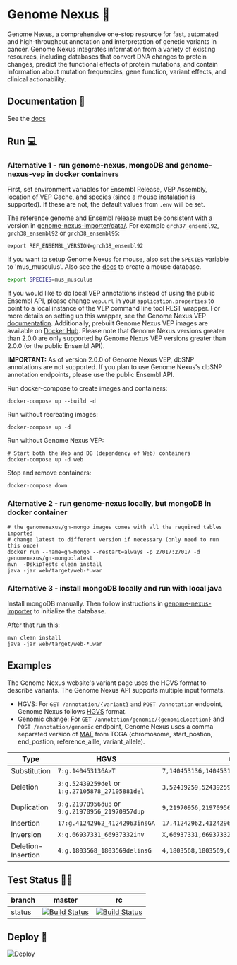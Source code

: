 # Genome Nexus 🧬

Genome Nexus, a comprehensive one-stop resource for fast, automated and
high-throughput annotation and interpretation of genetic variants in cancer.
Genome Nexus integrates information from a variety of existing resources,
including databases that convert DNA changes to protein changes, predict the
functional effects of protein mutations, and contain information about mutation
frequencies, gene function, variant effects, and clinical actionability.

## Documentation 📖
See the [docs](https://docs.genomenexus.org)

## Run 💻

### Alternative 1 - run genome-nexus, mongoDB and genome-nexus-vep in docker containers
First, set environment variables for Ensembl Release, VEP Assembly, location of VEP Cache, and species (since a mouse instalation is supported). If these are not, the default values from `.env` will be set.

The reference genome and Ensembl release must be consistent with a version in [genome-nexus-importer/data/](https://github.com/genome-nexus/genome-nexus-importer/tree/master/data).
For example `grch37_ensembl92`, `grch38_ensembl92` or `grch38_ensembl95`:
```
export REF_ENSEMBL_VERSION=grch38_ensembl92
```
If you want to setup Genome Nexus for mouse, also set the `SPECIES` variable to 'mus_musculus'. Also see the [docs](https://github.com/genome-nexus/genome-nexus-importer/blob/master/docs/setup-genome-nexus-mouse.md) to create a mouse database.
```bash
export SPECIES=mus_musculus
```

If you would like to do local VEP annotations instead of using the public Ensembl API, please change `vep.url` in your `application.properties` to point to a local instance of the VEP command line tool REST wrapper. For more details on setting up this wrapper, see the Genome Nexus VEP [documentation](https://github.com/genome-nexus/genome-nexus-vep). Additionally, prebuilt Genome Nexus VEP images are available on [Docker Hub](https://hub.docker.com/r/genomenexus/genome-nexus-vep). Please note that Genome Nexus versions greater than 2.0.0 are only supported by Genome Nexus VEP versions greater than 2.0.0 (or the public Ensembl API). 

**IMPORTANT:** As of version 2.0.0 of Genome Nexus VEP, dbSNP annotations are not supported. If you plan to use Genome Nexus's dbSNP annotation endpoints, please use the public Ensembl API.

Run docker-compose to create images and containers:
```
docker-compose up --build -d
```

Run without recreating images:
```
docker-compose up -d
```

Run without Genome Nexus VEP:
```
# Start both the Web and DB (dependency of Web) containers
docker-compose up -d web
```

Stop and remove containers:
```
docker-compose down
```

### Alternative 2 - run genome-nexus locally, but mongoDB in docker container
```
# the genomenexus/gn-mongo images comes with all the required tables imported
# change latest to different version if necessary (only need to run this once)
docker run --name=gn-mongo --restart=always -p 27017:27017 -d genomenexus/gn-mongo:latest 
mvn  -DskipTests clean install
java -jar web/target/web-*.war
```

### Alternative 3 - install mongoDB locally and run with local java
Install mongoDB manually. Then follow instructions in
[genome-nexus-importer](https://github.com/genome-nexus/genome-nexus-importer)
to initialize the database.

After that run this:
```
mvn clean install
java -jar web/target/web-*.war
```

## Examples
The Genome Nexus website's variant page uses the HGVS format to describe variants. The Genome Nexus API supports multiple input formats.
- HGVS: For `GET /annotation/{variant}` and `POST /annotation` endpoint, Genome Nexus follows [HGVS](https://hgvs-nomenclature.org/stable/recommendations/general/) format.
- Genomic change: For `GET /annotation/genomic/{genomicLocation}` and  `POST /annotation/genomic` endpoint, Genome Nexus uses a comma separated version of [MAF](https://docs.gdc.cancer.gov/Encyclopedia/pages/Mutation_Annotation_Format_TCGAv2/) from TCGA (chromosome, start_postion, end_postion, reference_allle, variant_allele).

|Type| HGVS |Genomic change|API response|Variant page|
|--|--|--|--|--|
|Substitution| `7:g.140453136A>T`|`7,140453136,140453136,A,T`|[7:g.140453136A>T](https://www.genomenexus.org/annotation/7:g.140453136A%3ET?fields=hotspots,annotation_summary,my_variant_info,clinvar,signal,mutation_assessor)|[7:g.140453136A>T](https://www.genomenexus.org/variant/7:g.140453136A%3ET)
|Deletion| `3:g.52439259del` or `1:g.27105878_27105881del`| `3,52439259,52439259,G,-` or `1,27105878,27105881,AGCT,-`|[3:g.52439259del](https://www.genomenexus.org/variant/3:g.52439259del), [1:g.27105878_27105881del](https://www.genomenexus.org/variant/1:g.27105878_27105881del)|[3:g.52439259del](https://www.genomenexus.org/annotation/3:g.52439259del?fields=hotspots,annotation_summary,my_variant_info,clinvar,signal,mutation_assessor), [1:g.27105878_27105881del](https://www.genomenexus.org/annotation/1:g.27105878_27105881del?fields=hotspots,annotation_summary,my_variant_info,clinvar,signal,mutation_assessor)
|Duplication| `9:g.21970956dup` or `9:g.21970956_21970957dup`| `9,21970956,21970956,C,CC`or`9,21970956,21970957,CG,CGCG`|[9:g.21970956dup](https://www.genomenexus.org/variant/9:g.21970956dup), [9:g.21970956_21970957dup](https://www.genomenexus.org/variant/9:g.21970956_21970957dup) | [9:g.21970956dup](https://www.genomenexus.org/annotation/9:g.21970956dup?fields=hotspots,annotation_summary,my_variant_info,clinvar,signal,mutation_assessor), [9:g.21970956_21970957dup](https://www.genomenexus.org/annotation/9:g.21970956_21970957dup?fields=hotspots,annotation_summary,my_variant_info,clinvar,signal,mutation_assessor)
|Insertion| `17:g.41242962_41242963insGA`|`17,41242962,41242963,-,GA`|[17:g.41242962_41242963insGA](https://www.genomenexus.org/variant/17:g.41242962_41242963insGA) | [17:g.41242962_41242963insGA](https://www.genomenexus.org/annotation/17:g.41242962_41242963insGA?fields=hotspots,annotation_summary,my_variant_info,clinvar,signal,mutation_assessor)
|Inversion| `X:g.66937331_66937332inv`|`X,66937331,66937332,TT,AA`| [X:g.66937331_66937332inv](https://www.genomenexus.org/variant/X:g.66937331_66937332inv)|[X:g.66937331_66937332inv](https://www.genomenexus.org/annotation/X:g.66937331_66937332inv?fields=hotspots,annotation_summary,my_variant_info,clinvar,signal,mutation_assessor)
|Deletion-Insertion| `4:g.1803568_1803569delinsG`|`4,1803568,1803569,CC,G`|[4:g.1803568_1803569delinsG](https://www.genomenexus.org/variant/4:g.1803568_1803569delinsG)|[4:g.1803568_1803569delinsG](https://www.genomenexus.org/annotation/4:g.1803568_1803569delinsG?fields=hotspots,annotation_summary,my_variant_info,clinvar,signal,mutation_assessor)


## Test Status 👷‍♀️

| branch | master | rc |
| --- | --- | --- |
| status | [![Build Status](https://travis-ci.org/genome-nexus/genome-nexus.svg?branch=master)](https://travis-ci.org/genome-nexus/genome-nexus/branches) | [![Build Status](https://travis-ci.org/genome-nexus/genome-nexus.svg?branch=rc)](https://travis-ci.org/genome-nexus/genome-nexus/branches) |

## Deploy 🚀

[![Deploy](https://www.herokucdn.com/deploy/button.svg)](https://heroku.com/deploy)
